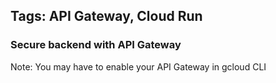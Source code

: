 ## Tags: API Gateway, Cloud Run

### Secure backend with API Gateway

Note: You may have to enable your API Gateway in gcloud CLI